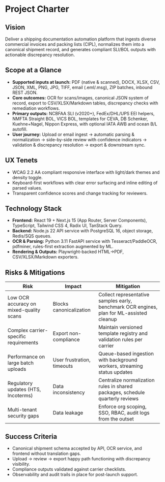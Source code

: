 # Project Charter

## Vision
Deliver a shipping documentation automation platform that ingests diverse commercial invoices and packing lists (CIPL), normalizes them into a canonical shipment record, and generates compliant SLI/BOL outputs with actionable discrepancy resolution.

## Scope at a Glance
- **Supported inputs at launch:** PDF (native & scanned), DOCX, XLSX, CSV, JSON, XML, PNG, JPG, TIFF, email (.eml/.msg), ZIP batches, inbound REST JSON.
- **Core outcomes:** OCR for scans/images, canonical JSON system of record, export to CSV/XLSX/Markdown tables, discrepancy checks with remediation workflows.
- **Primary outputs:** NCBFAA SLI (v2020+), FedEx/DHL/UPS EEI helpers, NMFTA Straight BOL, VICS BOL, templates for CEVA, DB Schenker, Kuehne+Nagel, Nippon Express, with optional IATA AWB and ocean B/L autofill.
- **User journey:** Upload or email ingest → automatic parsing & normalization → side-by-side review with confidence indicators → validation & discrepancy resolution → export & downstream sync.

## UX Tenets
- WCAG 2.2 AA compliant responsive interface with light/dark themes and density toggle.
- Keyboard-first workflows with clear error surfacing and inline editing of parsed values.
- Transparent confidence scores and change tracking for reviewers.

## Technology Stack
- **Frontend:** React 19 + Next.js 15 (App Router, Server Components), TypeScript, Tailwind CSS 4, Radix UI, TanStack Query.
- **Backend:** Node.js 22 API service with PostgreSQL 16, object storage, Redis/SQS queues.
- **OCR & Parsing:** Python 3.11 FastAPI service with Tesseract/PaddleOCR, pdfminer, rules-first extraction augmented by ML.
- **Rendering & Outputs:** Playwright-backed HTML→PDF, CSV/XLSX/Markdown exporters.

## Risks & Mitigations
| Risk | Impact | Mitigation |
| --- | --- | --- |
| Low OCR accuracy on mixed-quality scans | Blocks canonicalization | Collect representative samples early, benchmark OCR engines, plan for ML-assisted cleanup |
| Complex carrier-specific requirements | Export non-compliance | Maintain versioned template registry and validation rules per carrier |
| Performance on large batch uploads | User frustration, timeouts | Queue-based ingestion with background workers, streaming status updates |
| Regulatory updates (HTS, Incoterms) | Data inconsistency | Centralize normalization rules in shared packages, schedule quarterly reviews |
| Multi-tenant security gaps | Data leakage | Enforce org scoping, SSO, RBAC, audit logs from the outset |

## Success Criteria
- Canonical shipment schema accepted by API, OCR service, and frontend without translation gaps.
- Upload → review → export happy path functioning with discrepancy visibility.
- Compliance outputs validated against carrier checklists.
- Observability and audit trails in place for post-launch support.
